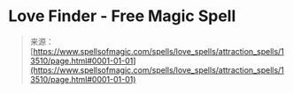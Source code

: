 <!--yml
category: 未分类
date: 2024-06-12 18:51:59
-->

# Love Finder - Free Magic Spell

> 来源：[https://www.spellsofmagic.com/spells/love_spells/attraction_spells/13510/page.html#0001-01-01](https://www.spellsofmagic.com/spells/love_spells/attraction_spells/13510/page.html#0001-01-01)